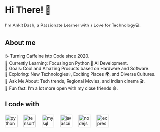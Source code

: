 <h1 align="left">Hi There! 👋</h1>

###

<p align="left">I'm Ankit Dash, a Passionate Learner with a Love for Technology💻.</p>

###

<h2 align="left">About me</h2>

###

<p align="left">
  ☕ Turning Caffeine into Code since 2020. <br>
  🌱 Currently Learning: Focusing on Python 🐍 AI Development.<br>
  🎯 Goals: Cool and Amazing Products based on Hardware and Software.<br>
  🔭 Exploring: New Technologies💡, Exciting Places 🌍, and Diverse Cultures.<br>
  💬 Ask Me About: Tech trends, Regional Movies, and Indian cinema 🎬.<br>
  🎲 Fun fact:  I’m a lot more open with my close friends 😄.</p>

###

<h2 align="left">I code with</h2>

###

<div align="left">
  <img src="https://cdn.jsdelivr.net/gh/devicons/devicon/icons/python/python-original.svg" height="40" alt="python logo"  />
  <img width="12" />
  <img src="https://cdn.jsdelivr.net/gh/devicons/devicon/icons/tensorflow/tensorflow-original.svg" height="40" alt="tensorflow logo"  />
  <img width="12" />
  <img src="https://cdn.jsdelivr.net/gh/devicons/devicon/icons/mysql/mysql-original.svg" height="40" alt="mysql logo"  />
  <img width="12" />
  <img src="https://cdn.jsdelivr.net/gh/devicons/devicon/icons/javascript/javascript-original.svg" height="40" alt="javascript logo"  />
  <img width="12" />
  <img src="https://cdn.jsdelivr.net/gh/devicons/devicon/icons/nodejs/nodejs-original.svg" height="40" alt="nodejs logo"  />
  <img width="12" />
  <img src="https://cdn.jsdelivr.net/gh/devicons/devicon/icons/express/express-original.svg" height="40" alt="expressjs logo"  />
  <img width="12" />
  
  
</div>

###

<!---
theankitdash/theankitdash is a ✨ special ✨ repository because its `README.md` (this file) appears on your GitHub profile.
You can click the Preview link to take a look at your changes.
--->
